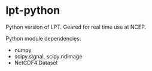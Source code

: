 # lpt-python
Python version of LPT. Geared for real time use at NCEP.

Python module dependencies:
- numpy
- scipy.signal, scipy.ndimage
- NetCDF4.Dataset
